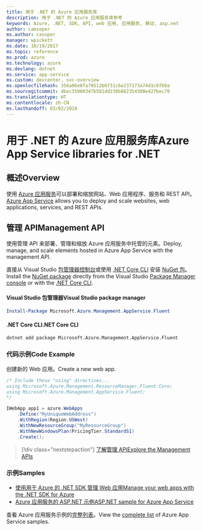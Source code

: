 ```yaml
---
title: 用于 .NET 的 Azure 应用服务库
description: 用于 .NET 的 Azure 应用服务库参考
keywords: Azure, .NET, SDK, API, web 应用, 应用服务, 移动, asp.net
author: camsoper
ms.author: casoper
manager: wpickett
ms.date: 10/19/2017
ms.topic: reference
ms.prod: azure
ms.technology: azure
ms.devlang: dotnet
ms.service: app-service
ms.custom: devcenter, svc-overview
ms.openlocfilehash: 356a86e8fa70512b6f31c6e237173a74d1c6f60a
ms.sourcegitcommit: dbec35008347b581dd238b882354300e427bec70
ms.translationtype: HT
ms.contentlocale: zh-CN
ms.lasthandoff: 03/02/2018
---
```

# <a name="azure-app-service-libraries-for-net"></a><span data-ttu-id="9a8ce-104">用于 .NET 的 Azure 应用服务库</span><span class="sxs-lookup"><span data-stu-id="9a8ce-104">Azure App Service libraries for .NET</span></span>

## <a name="overview"></a><span data-ttu-id="9a8ce-105">概述</span><span class="sxs-lookup"><span data-stu-id="9a8ce-105">Overview</span></span>

<span data-ttu-id="9a8ce-106">使用 [Azure 应用服务](/azure/app-service/app-service-value-prop-what-is)可以部署和缩放网站、Web 应用程序、服务和 REST API。</span><span class="sxs-lookup"><span data-stu-id="9a8ce-106">[Azure App Service](/azure/app-service/app-service-value-prop-what-is) allows you to deploy and scale websites, web applications, services, and REST APIs.</span></span>

## <a name="management-api"></a><span data-ttu-id="9a8ce-107">管理 API</span><span class="sxs-lookup"><span data-stu-id="9a8ce-107">Management API</span></span>

<span data-ttu-id="9a8ce-108">使用管理 API 来部署、管理和缩放 Azure 应用服务中托管的元素。</span><span class="sxs-lookup"><span data-stu-id="9a8ce-108">Deploy, manage, and scale elements hosted in Azure App Service with the management API.</span></span>

<span data-ttu-id="9a8ce-109">直接从 Visual Studio [包管理器控制台][PackageManager]或使用 [.NET Core CLI][DotNetCLI] 安装 [NuGet 包](https://www.nuget.org/packages/Microsoft.Azure.Management.AppService.Fluent)。</span><span class="sxs-lookup"><span data-stu-id="9a8ce-109">Install the [NuGet package](https://www.nuget.org/packages/Microsoft.Azure.Management.AppService.Fluent) directly from the Visual Studio [Package Manager console][PackageManager] or with the [.NET Core CLI][DotNetCLI].</span></span>


#### <a name="visual-studio-package-manager"></a><span data-ttu-id="9a8ce-110">Visual Studio 包管理器</span><span class="sxs-lookup"><span data-stu-id="9a8ce-110">Visual Studio package manager</span></span>

```powershell
Install-Package Microsoft.Azure.Management.AppService.Fluent
```

#### <a name="net-core-cli"></a><span data-ttu-id="9a8ce-111">.NET Core CLI</span><span class="sxs-lookup"><span data-stu-id="9a8ce-111">.NET Core CLI</span></span>

```bash
dotnet add package Microsoft.Azure.Management.AppService.Fluent
```

### <a name="code-example"></a><span data-ttu-id="9a8ce-112">代码示例</span><span class="sxs-lookup"><span data-stu-id="9a8ce-112">Code Example</span></span>

<span data-ttu-id="9a8ce-113">创建新的 Web 应用。</span><span class="sxs-lookup"><span data-stu-id="9a8ce-113">Create a new web app.</span></span>

```csharp
/* Include these "using" directives...
using Microsoft.Azure.Management.ResourceManager.Fluent.Core;
using Microsoft.Azure.Management.AppService.Fluent;
*/

IWebApp app1 = azure.WebApps
    .Define("MyUniqueWebAddress")
    .WithRegion(Region.USWest)
    .WithNewResourceGroup("MyResourceGroup")
    .WithNewWindowsPlan(PricingTier.StandardS1)
    .Create();
```

> [!div class="nextstepaction"]
> [<span data-ttu-id="9a8ce-114">了解管理 API</span><span class="sxs-lookup"><span data-stu-id="9a8ce-114">Explore the Management APIs</span></span>](/dotnet/api/overview/azure/appservice/management)

### <a name="samples"></a><span data-ttu-id="9a8ce-115">示例</span><span class="sxs-lookup"><span data-stu-id="9a8ce-115">Samples</span></span>

* [<span data-ttu-id="9a8ce-116">使用用于 Azure 的 .NET SDK 管理 Web 应用</span><span class="sxs-lookup"><span data-stu-id="9a8ce-116">Manage your web apps with the .NET SDK for Azure</span></span>](https://azure.microsoft.com/resources/samples/app-service-web-dotnet-manage/)
* [<span data-ttu-id="9a8ce-117">Azure 应用服务的 ASP.NET 示例</span><span class="sxs-lookup"><span data-stu-id="9a8ce-117">ASP.NET sample for Azure App Service</span></span>](https://azure.microsoft.com/resources/samples/app-service-web-dotnet-get-started/)

<span data-ttu-id="9a8ce-118">查看 Azure 应用服务示例的[完整列表](https://azure.microsoft.com/resources/samples/?platform=dotnet&term=app%20service)。</span><span class="sxs-lookup"><span data-stu-id="9a8ce-118">View the [complete list](https://azure.microsoft.com/resources/samples/?platform=dotnet&term=app%20service) of Azure App Service samples.</span></span>

[PackageManager]: https://docs.microsoft.com/nuget/tools/package-manager-console
[DotNetCLI]: https://docs.microsoft.com/dotnet/core/tools/dotnet-add-package